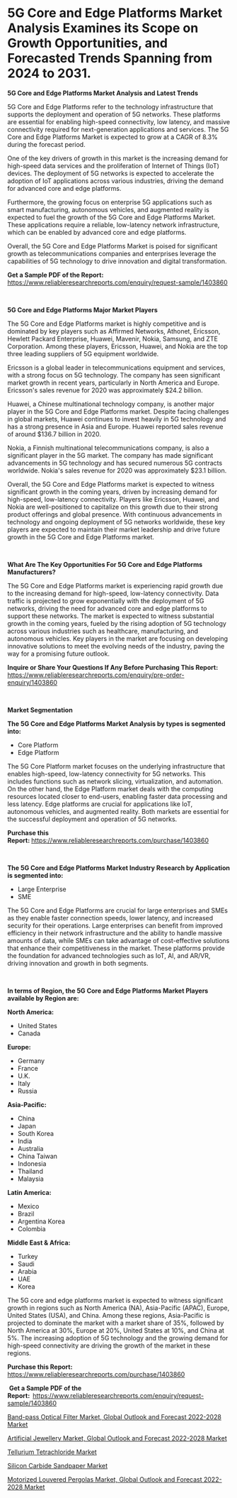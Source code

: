 <p><h1>5G Core and Edge Platforms Market Analysis Examines its Scope on Growth Opportunities, and Forecasted Trends Spanning from 2024 to 2031.</h1></p><p><strong>5G Core and Edge Platforms Market Analysis and Latest Trends</strong></p>
<p><p>5G Core and Edge Platforms refer to the technology infrastructure that supports the deployment and operation of 5G networks. These platforms are essential for enabling high-speed connectivity, low latency, and massive connectivity required for next-generation applications and services. The 5G Core and Edge Platforms Market is expected to grow at a CAGR of 8.3% during the forecast period. </p><p>One of the key drivers of growth in this market is the increasing demand for high-speed data services and the proliferation of Internet of Things (IoT) devices. The deployment of 5G networks is expected to accelerate the adoption of IoT applications across various industries, driving the demand for advanced core and edge platforms. </p><p>Furthermore, the growing focus on enterprise 5G applications such as smart manufacturing, autonomous vehicles, and augmented reality is expected to fuel the growth of the 5G Core and Edge Platforms Market. These applications require a reliable, low-latency network infrastructure, which can be enabled by advanced core and edge platforms.</p><p>Overall, the 5G Core and Edge Platforms Market is poised for significant growth as telecommunications companies and enterprises leverage the capabilities of 5G technology to drive innovation and digital transformation.</p></p>
<p><strong>Get a Sample PDF of the Report:&nbsp;</strong> <a href="https://www.reliableresearchreports.com/enquiry/request-sample/1403860">https://www.reliableresearchreports.com/enquiry/request-sample/1403860</a></p>
<p>&nbsp;</p>
<p><strong>5G Core and Edge Platforms Major Market Players</strong></p>
<p><p>The 5G Core and Edge Platforms market is highly competitive and is dominated by key players such as Affirmed Networks, Athonet, Ericsson, Hewlett Packard Enterprise, Huawei, Mavenir, Nokia, Samsung, and ZTE Corporation. Among these players, Ericsson, Huawei, and Nokia are the top three leading suppliers of 5G equipment worldwide.</p><p>Ericsson is a global leader in telecommunications equipment and services, with a strong focus on 5G technology. The company has seen significant market growth in recent years, particularly in North America and Europe. Ericsson's sales revenue for 2020 was approximately $24.2 billion.</p><p>Huawei, a Chinese multinational technology company, is another major player in the 5G Core and Edge Platforms market. Despite facing challenges in global markets, Huawei continues to invest heavily in 5G technology and has a strong presence in Asia and Europe. Huawei reported sales revenue of around $136.7 billion in 2020.</p><p>Nokia, a Finnish multinational telecommunications company, is also a significant player in the 5G market. The company has made significant advancements in 5G technology and has secured numerous 5G contracts worldwide. Nokia's sales revenue for 2020 was approximately $23.1 billion.</p><p>Overall, the 5G Core and Edge Platforms market is expected to witness significant growth in the coming years, driven by increasing demand for high-speed, low-latency connectivity. Players like Ericsson, Huawei, and Nokia are well-positioned to capitalize on this growth due to their strong product offerings and global presence. With continuous advancements in technology and ongoing deployment of 5G networks worldwide, these key players are expected to maintain their market leadership and drive future growth in the 5G Core and Edge Platforms market.</p></p>
<p>&nbsp;</p>
<p><strong>What Are The Key Opportunities For 5G Core and Edge Platforms Manufacturers?</strong></p>
<p><p>The 5G Core and Edge Platforms market is experiencing rapid growth due to the increasing demand for high-speed, low-latency connectivity. Data traffic is projected to grow exponentially with the deployment of 5G networks, driving the need for advanced core and edge platforms to support these networks. The market is expected to witness substantial growth in the coming years, fueled by the rising adoption of 5G technology across various industries such as healthcare, manufacturing, and autonomous vehicles. Key players in the market are focusing on developing innovative solutions to meet the evolving needs of the industry, paving the way for a promising future outlook.</p></p>
<p><strong>Inquire or Share Your Questions If Any Before Purchasing This Report:</strong> <a href="https://www.reliableresearchreports.com/enquiry/pre-order-enquiry/1403860">https://www.reliableresearchreports.com/enquiry/pre-order-enquiry/1403860</a></p>
<p>&nbsp;</p>
<p><strong>Market Segmentation</strong></p>
<p><strong>The 5G Core and Edge Platforms Market Analysis by types is segmented into:</strong></p>
<p><ul><li>Core Platform</li><li>Edge Platform</li></ul></p>
<p><p>The 5G Core Platform market focuses on the underlying infrastructure that enables high-speed, low-latency connectivity for 5G networks. This includes functions such as network slicing, virtualization, and automation. On the other hand, the Edge Platform market deals with the computing resources located closer to end-users, enabling faster data processing and less latency. Edge platforms are crucial for applications like IoT, autonomous vehicles, and augmented reality. Both markets are essential for the successful deployment and operation of 5G networks.</p></p>
<p><strong>Purchase this Report:&nbsp;</strong><a href="https://www.reliableresearchreports.com/purchase/1403860">https://www.reliableresearchreports.com/purchase/1403860</a></p>
<p>&nbsp;</p>
<p><strong>The 5G Core and Edge Platforms Market Industry Research by Application is segmented into:</strong></p>
<p><ul><li>Large Enterprise</li><li>SME</li></ul></p>
<p><p>The 5G Core and Edge Platforms are crucial for large enterprises and SMEs as they enable faster connection speeds, lower latency, and increased security for their operations. Large enterprises can benefit from improved efficiency in their network infrastructure and the ability to handle massive amounts of data, while SMEs can take advantage of cost-effective solutions that enhance their competitiveness in the market. These platforms provide the foundation for advanced technologies such as IoT, AI, and AR/VR, driving innovation and growth in both segments.</p></p>
<p>&nbsp;</p>
<p><strong>In terms of Region, the 5G Core and Edge Platforms Market Players available by Region are:</strong></p>
<p>
    <p> <strong> North America: </strong>
        <ul>
            <li>United States</li>
            <li>Canada</li>
        </ul>
        </p> 
    <p> <strong> Europe: </strong>
        <ul>
            <li>Germany</li>
            <li>France</li>
            <li>U.K.</li>
            <li>Italy</li>
            <li>Russia</li>
        </ul>
        </p> 
    <p> <strong> Asia-Pacific: </strong>
        <ul>
            <li>China</li>
            <li>Japan</li>
            <li>South Korea</li>
            <li>India</li>
            <li>Australia</li>
            <li>China Taiwan</li>
            <li>Indonesia</li>
            <li>Thailand</li>
            <li>Malaysia</li>
        </ul>
        </p> 
    <p> <strong> Latin America: </strong>
        <ul>
            <li>Mexico</li>
            <li>Brazil</li>
            <li>Argentina Korea</li>
            <li>Colombia</li>
        </ul>
        </p> 
    <p> <strong> Middle East & Africa: </strong>
        <ul>
            <li>Turkey</li>
            <li>Saudi</li>
            <li>Arabia</li>
            <li>UAE</li>
            <li>Korea</li>
        </ul>
    </p>
    </p>
<p><p>The 5G core and edge platforms market is expected to witness significant growth in regions such as North America (NA), Asia-Pacific (APAC), Europe, United States (USA), and China. Among these regions, Asia-Pacific is projected to dominate the market with a market share of 35%, followed by North America at 30%, Europe at 20%, United States at 10%, and China at 5%. The increasing adoption of 5G technology and the growing demand for high-speed connectivity are driving the growth of the market in these regions.</p></p>
<p><strong>Purchase this Report: </strong><a href="https://www.reliableresearchreports.com/purchase/1403860">https://www.reliableresearchreports.com/purchase/1403860</a></p>
<p>&nbsp;<strong>Get a Sample PDF of the Report:&nbsp;&nbsp;</strong><a href="https://www.reliableresearchreports.com/enquiry/request-sample/1403860">https://www.reliableresearchreports.com/enquiry/request-sample/1403860</a></p>
<p><strong></strong></p>
<p><p><a href="https://unruly-ladybug-44b.notion.site/Band-pass-Optical-Filter-Market-Global-Outlook-and-Forecast-2022-2028-Market-Size-Growing-and-Forec-b9daddc3c2d5419ca40358ce44d13791">Band-pass Optical Filter Market, Global Outlook and Forecast 2022-2028 Market</a></p><p><a href="https://gamy-alyssum-396.notion.site/Artificial-Jewellery-Market-Global-Outlook-and-Forecast-2022-2028-Market-with-the-goal-of-estimatin-e450eaadf7c043769fa997b24d37435c">Artificial Jewellery Market, Global Outlook and Forecast 2022-2028 Market</a></p><p><a href="https://view.publitas.com/reportprime-1/tellurium-tetrachloride-market-size-market-trends-and-growth-outlook-forecasted-for-period-from-2024-to-2031/">Tellurium Tetrachloride Market</a></p><p><a href="https://view.publitas.com/reportprime-1/silicon-carbide-sandpaper-market-size-market-share-and-global-market-analysis-report-2024-2031/">Silicon Carbide Sandpaper Market</a></p><p><a href="https://poised-avenue-46d.notion.site/Motorized-Louvered-Pergolas-Market-Global-Outlook-and-Forecast-2022-2028-Market-Size-Furnishes-Valu-2c4b77de5d104f3299e66a300ed94b4d">Motorized Louvered Pergolas Market, Global Outlook and Forecast 2022-2028 Market</a></p></p>